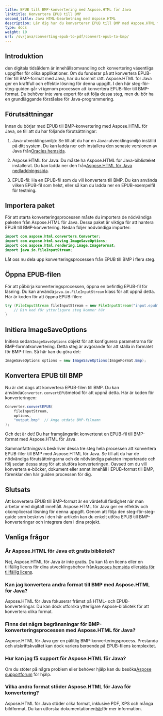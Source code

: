 ```yaml
---
title: EPUB till BMP-konvertering med Aspose.HTML för Java
linktitle: Konvertera EPUB till BMP
second_title: Java HTML-bearbetning med Aspose.HTML
description: Lär dig hur du konverterar EPUB till BMP med Aspose.HTML för Java. Steg-för-steg-guide för effektiv innehållsomvandling.
type: docs
weight: 10
url: /sv/java/converting-epub-to-pdf/convert-epub-to-bmp/
---
```


## Introduktion

den digitala tidsåldern är innehållsomvandling och konvertering väsentliga uppgifter för olika applikationer. Om du funderar på att konvertera EPUB-filer till BMP-format med Java, har du kommit rätt. Aspose.HTML för Java ger en kraftfull och effektiv lösning för denna uppgift. I den här steg-för-steg-guiden går vi igenom processen att konvertera EPUB-filer till BMP-format. Du behöver inte vara expert för att följa dessa steg, men du bör ha en grundläggande förståelse för Java-programmering.

## Förutsättningar

Innan du börjar med EPUB till BMP-konvertering med Aspose.HTML för Java, se till att du har följande förutsättningar:

1.  Java-utvecklingsmiljö: Se till att du har en Java-utvecklingsmiljö inställd på ditt system. Du kan ladda ner och installera den senaste versionen av Java från[Oracles hemsida](https://www.oracle.com/java/technologies/javase-downloads.html).

2.  Aspose.HTML for Java: Du måste ha Aspose.HTML for Java-biblioteket installerat. Du kan ladda ner den från[Aspose.HTML för Java nedladdningssida](https://releases.aspose.com/html/java/).

3. EPUB-fil: Ha en EPUB-fil som du vill konvertera till BMP. Du kan använda vilken EPUB-fil som helst, eller så kan du ladda ner en EPUB-exempelfil för testning.

## Importera paket

För att starta konverteringsprocessen måste du importera de nödvändiga paketen från Aspose.HTML för Java. Dessa paket är viktiga för att hantera EPUB till BMP-konvertering. Nedan följer nödvändiga importer:

```java
import com.aspose.html.converters.Converter;
import com.aspose.html.saving.ImageSaveOptions;
import com.aspose.html.rendering.image.ImageFormat;
import java.io.FileInputStream;
```

Låt oss nu dela upp konverteringsprocessen från EPUB till BMP i flera steg.

## Öppna EPUB-filen

 För att påbörja konverteringsprocessen, öppna en befintlig EPUB-fil för läsning. Du kan använda`java.io.FileInputStream` klass för att uppnå detta. Här är koden för att öppna EPUB-filen:

```java
try (FileInputStream fileInputStream = new FileInputStream("input.epub")) {
    // Din kod för ytterligare steg kommer här
}
```

## Initiera ImageSaveOptions

 Initiera sedan`ImageSaveOptions` objekt för att konfigurera parametrarna för BMP-formatkonvertering. Detta steg är avgörande för att ställa in formatet för BMP-filen. Så här kan du göra det:

```java
ImageSaveOptions options = new ImageSaveOptions(ImageFormat.Bmp);
```

## Konvertera EPUB till BMP

 Nu är det dags att konvertera EPUB-filen till BMP. Du kan använda`Converter.convertEPUB`metod för att uppnå detta. Här är koden för konverteringen:

```java
Converter.convertEPUB(
    fileInputStream,
    options,
    "output.bmp"  // Ange utdata BMP-filnamn
);
```

Och det är det! Du har framgångsrikt konverterat en EPUB-fil till BMP-format med Aspose.HTML för Java.

Sammanfattningsvis beskriver dessa tre steg hela processen att konvertera EPUB-filer till BMP med Aspose.HTML för Java. Se till att du har de nödvändiga förutsättningarna och de nödvändiga paketen importerade och följ sedan dessa steg för att slutföra konverteringen. Oavsett om du vill konvertera e-böcker, dokument eller annat innehåll i EPUB-format till BMP, förenklar den här guiden processen för dig.

## Slutsats

Att konvertera EPUB till BMP-format är en värdefull färdighet när man arbetar med digitalt innehåll. Aspose.HTML för Java ger en effektiv och okomplicerad lösning för denna uppgift. Genom att följa den steg-för-steg-guide som beskrivs i den här artikeln kan du enkelt utföra EPUB till BMP-konverteringar och integrera dem i dina projekt.

## Vanliga frågor

### Är Aspose.HTML för Java ett gratis bibliotek?
Nej, Aspose.HTML för Java är inte gratis. Du kan få en licens eller en tillfällig licens för dina utvecklingsbehov från[Asposes hemsida](https://purchase.aspose.com/buy) eller[sida för tillfällig licens](https://purchase.aspose.com/temporary-license/).

### Kan jag konvertera andra format till BMP med Aspose.HTML för Java?
Aspose.HTML för Java fokuserar främst på HTML- och EPUB-konverteringar. Du kan dock utforska ytterligare Aspose-bibliotek för att konvertera olika format.

### Finns det några begränsningar för BMP-konverteringsprocessen med Aspose.HTML för Java?
Aspose.HTML för Java ger en pålitlig BMP-konverteringsprocess. Prestanda och utskriftskvalitet kan dock variera beroende på EPUB-filens komplexitet.

### Hur kan jag få support för Aspose.HTML för Java?
 Om du stöter på några problem eller behöver hjälp kan du besöka[Aspose supportforum](https://forum.aspose.com/) för hjälp.

### Vilka andra format stöder Aspose.HTML för Java för konvertering?
 Aspose.HTML för Java stöder olika format, inklusive PDF, XPS och många bildformat. Du kan utforska dokumentationen[här](https://reference.aspose.com/html/java/)för mer information.
